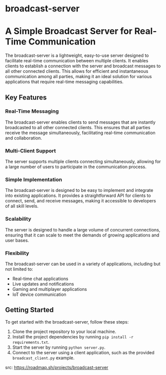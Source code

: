 # broadcast-server
A Simple Broadcast Server for Real-Time Communication
=====================================================

The broadcast-server is a lightweight, easy-to-use server designed to facilitate real-time communication between multiple clients. It enables clients to establish a connection with the server and broadcast messages to all other connected clients. This allows for efficient and instantaneous communication among all parties, making it an ideal solution for various applications that require real-time messaging capabilities.

Key Features
------------

### Real-Time Messaging

The broadcast-server enables clients to send messages that are instantly broadcasted to all other connected clients. This ensures that all parties receive the message simultaneously, facilitating real-time communication and collaboration.

### Multi-Client Support

The server supports multiple clients connecting simultaneously, allowing for a large number of users to participate in the communication process.

### Simple Implementation

The broadcast-server is designed to be easy to implement and integrate into existing applications. It provides a straightforward API for clients to connect, send, and receive messages, making it accessible to developers of all skill levels.

### Scalability

The server is designed to handle a large volume of concurrent connections, ensuring that it can scale to meet the demands of growing applications and user bases.

### Flexibility

The broadcast-server can be used in a variety of applications, including but not limited to:

* Real-time chat applications
* Live updates and notifications
* Gaming and multiplayer applications
* IoT device communication

Getting Started
---------------

To get started with the broadcast-server, follow these steps:

1. Clone the project repository to your local machine.
2. Install the project dependencies by running `pip install -r requirements.txt`.
3. Start the server by running `python server.py`.
4. Connect to the server using a client application, such as the provided `broadcast_client.py` example.

src: https://roadmap.sh/projects/broadcast-server